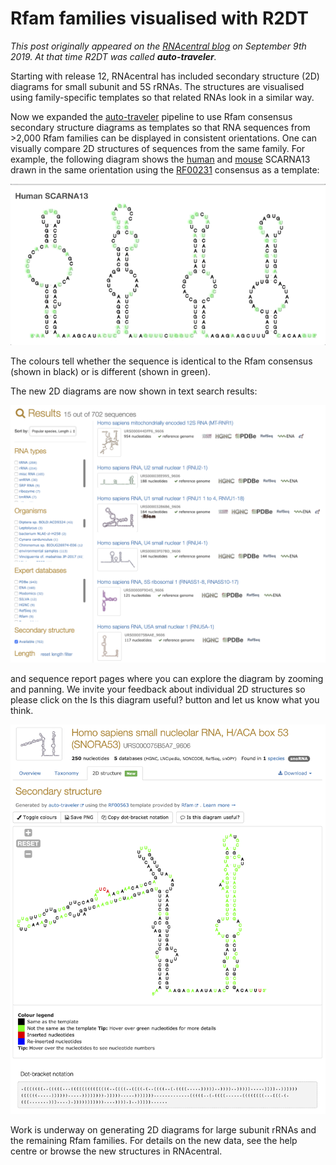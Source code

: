 # Rfam families visualised with R2DT

*This post originally appeared on the [RNAcentral blog](https://blog.rnacentral.org/2019/09/rnacentral-release-13.html) on September 9th 2019. At that time R2DT was called **auto-traveler**.*

Starting with release 12, RNAcentral has included secondary structure (2D) diagrams for small subunit and 5S rRNAs. The structures are visualised using family-specific templates so that related RNAs look in a similar way.

Now we expanded the [auto-traveler](https://github.com/RNAcentral/R2DT) pipeline to use Rfam consensus secondary structure diagrams as templates so that RNA sequences from >2,000 Rfam families can be displayed in consistent orientations. One can visually compare 2D structures of sequences from the same family. For example, the following diagram shows the [human](https://rnacentral.org/rna/URS000026BDF0/9606) and [mouse](https://rnacentral.org/rna/URS00006550DA/10090) SCARNA13 drawn in the same orientation using the [RF00231](http://rfam.org/family/RF00231) consensus as a template:

![Human and mouse SCARNA13](../images/scarna13.gif)

The colours tell whether the sequence is identical to the Rfam consensus (shown in black) or is different (shown in green).

The new 2D diagrams are now shown in text search results:

![R2DT in RNAcentral search results](../images/r2dt-in-rnacentral-search-results.png)

and sequence report pages where you can explore the diagram by zooming and panning. We invite your feedback about individual 2D structures so please click on the Is this diagram useful? button and let us know what you think.

![R2DT diagram in RNAcentral entry page](../images/r2dt-in-rnacentral-entry.png)

Work is underway on generating 2D diagrams for large subunit rRNAs and the remaining Rfam families. For details on the new data, see the help centre or browse the new structures in RNAcentral.

